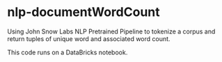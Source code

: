 # nlp-documentWordCount
Using John Snow Labs NLP Pretrained Pipeline to tokenize a corpus and return tuples of unique word and associated word count.

This code runs on a DataBricks notebook.
